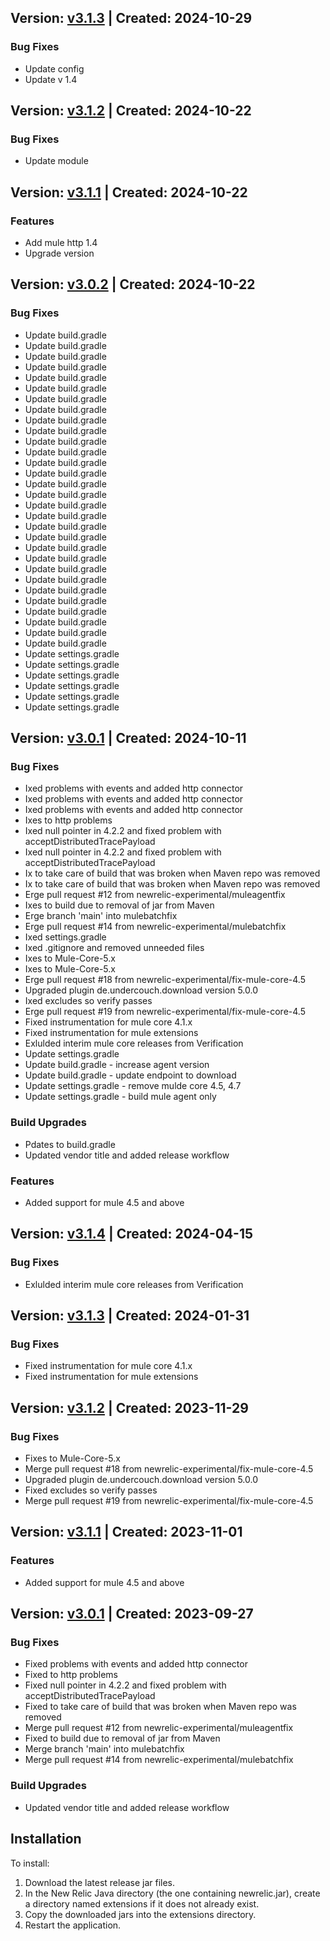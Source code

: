 ## Version: [v3.1.3](https://github.com/dyalazy12011/newrelic-java-mule-4/releases/tag/v3.1.3) | Created: 2024-10-29
### Bug Fixes
- Update config
- Update v 1.4


## Version: [v3.1.2](https://github.com/dyalazy12011/newrelic-java-mule-4/releases/tag/v3.1.2) | Created: 2024-10-22
### Bug Fixes
- Update module


## Version: [v3.1.1](https://github.com/dyalazy12011/newrelic-java-mule-4/releases/tag/v3.1.1) | Created: 2024-10-22
### Features
- Add mule http 1.4
- Upgrade version


## Version: [v3.0.2](https://github.com/dyalazy12011/newrelic-java-mule-4/releases/tag/v3.0.2) | Created: 2024-10-22
### Bug Fixes
- Update build.gradle
- Update build.gradle
- Update build.gradle
- Update build.gradle
- Update build.gradle
- Update build.gradle
- Update build.gradle
- Update build.gradle
- Update build.gradle
- Update build.gradle
- Update build.gradle
- Update build.gradle
- Update build.gradle
- Update build.gradle
- Update build.gradle
- Update build.gradle
- Update build.gradle
- Update build.gradle
- Update build.gradle
- Update build.gradle
- Update build.gradle
- Update build.gradle
- Update build.gradle
- Update build.gradle
- Update build.gradle
- Update build.gradle
- Update build.gradle
- Update build.gradle
- Update build.gradle
- Update build.gradle
- Update settings.gradle
- Update settings.gradle
- Update settings.gradle
- Update settings.gradle
- Update settings.gradle
- Update settings.gradle


## Version: [v3.0.1](https://github.com/dyalazy12011/newrelic-java-mule-4/releases/tag/v3.0.1) | Created: 2024-10-11
### Bug Fixes
- Ixed problems with events and added http connector
- Ixed problems with events and added http connector
- Ixed problems with events and added http connector
- Ixes to http problems
- Ixed null pointer in 4.2.2 and fixed problem with acceptDistributedTracePayload
- Ixed null pointer in 4.2.2 and fixed problem with acceptDistributedTracePayload
- Ix to take care of build that was broken when Maven repo was removed
- Ix to take care of build that was broken when Maven repo was removed
- Erge pull request #12 from newrelic-experimental/muleagentfix
- Ixes to build due to removal of jar from Maven
- Erge branch 'main' into mulebatchfix
- Erge pull request #14 from newrelic-experimental/mulebatchfix
- Ixed settings.gradle
- Ixed .gitignore and removed unneeded files
- Ixes to Mule-Core-5.x
- Ixes to Mule-Core-5.x
- Erge pull request #18 from newrelic-experimental/fix-mule-core-4.5
- Upgraded plugin de.undercouch.download version 5.0.0
- Ixed excludes so verify passes
- Erge pull request #19 from newrelic-experimental/fix-mule-core-4.5
- Fixed instrumentation for mule core 4.1.x
- Fixed instrumentation for mule extensions
- Exlulded interim mule core releases from Verification
- Update settings.gradle
- Update build.gradle - increase agent version
- Update build.gradle - update endpoint to download
- Update settings.gradle - remove mulde core 4.5, 4.7
- Update settings.gradle - build mule agent only

### Build Upgrades
- Pdates to build.gradle
- Updated vendor title and added release workflow

### Features
- Added support for mule 4.5 and above


## Version: [v3.1.4](https://github.com/newrelic-experimental/newrelic-java-mule-4/releases/tag/v3.1.4) | Created: 2024-04-15
### Bug Fixes
- Exlulded interim mule core releases from Verification


## Version: [v3.1.3](https://github.com/newrelic-experimental/newrelic-java-mule-4/releases/tag/v3.1.3) | Created: 2024-01-31
### Bug Fixes
- Fixed instrumentation for mule core 4.1.x
- Fixed instrumentation for mule extensions


## Version: [v3.1.2](https://github.com/newrelic-experimental/newrelic-java-mule-4/releases/tag/v3.1.2) | Created: 2023-11-29
### Bug Fixes
- Fixes to Mule-Core-5.x
- Merge pull request #18 from newrelic-experimental/fix-mule-core-4.5
- Upgraded plugin de.undercouch.download version 5.0.0
- Fixed excludes so verify passes
- Merge pull request #19 from newrelic-experimental/fix-mule-core-4.5


## Version: [v3.1.1](https://github.com/newrelic-experimental/newrelic-java-mule-4/releases/tag/v3.1.1) | Created: 2023-11-01
### Features
- Added support for mule 4.5 and above


## Version: [v3.0.1](https://github.com/newrelic-experimental/newrelic-java-mule-4/releases/tag/v3.0.1) | Created: 2023-09-27
### Bug Fixes
- Fixed problems with events and added http connector
- Fixed to http problems
- Fixed null pointer in 4.2.2 and fixed problem with acceptDistributedTracePayload
- Fixed to take care of build that was broken when Maven repo was removed
- Merge pull request #12 from newrelic-experimental/muleagentfix
- Fixed to build due to removal of jar from Maven
- Merge branch 'main' into mulebatchfix
- Merge pull request #14 from newrelic-experimental/mulebatchfix

### Build Upgrades
- Updated vendor title and added release workflow


## Installation

To install:

1. Download the latest release jar files.
2. In the New Relic Java directory (the one containing newrelic.jar), create a directory named extensions if it does not already exist.
3. Copy the downloaded jars into the extensions directory.
4. Restart the application.   

